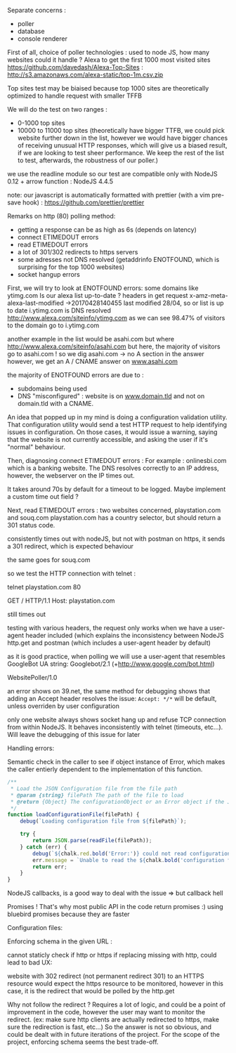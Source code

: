 Separate concerns :
- poller
- database
- console renderer

First of all, choice of poller technologies :
used to node JS, how many websites could it handle ?
Alexa to get the first 1000 most visited sites
https://github.com/davedash/Alexa-Top-Sites :
http://s3.amazonaws.com/alexa-static/top-1m.csv.zip

Top sites test may be biaised because top 1000 sites are
theoretically optimized to handle request with smaller TFFB

We will do the test on two ranges :
- 0-1000 top sites
- 10000 to 11000 top sites (theoretically have bigger TTFB,
we could pick website further down in the list, however
we would have bigger chances of receiving unusual HTTP responses,
which will give us a biased result, if we are looking to test sheer performance.
We keep the rest of the list to test, afterwards, the robustness
of our poller.)

we use the readline module so our test are compatible only
with NodeJS 0.12 +
arrow function : NodeJS 4.4.5

note: our javascript is automatically formatted with prettier
(with a vim pre-save hook) : https://github.com/prettier/prettier

Remarks on http (80) polling method:
- getting a response can be as high as 6s (depends on latency)
- connect ETIMEDOUT errors
- read ETIMEDOUT errors
- a lot of 301/302 redirects to https servers
- some adresses not DNS resolved (getaddrinfo ENOTFOUND, which is
surprising for the top 1000 websites)
- socket hangup errors

First, we will try to look at ENOTFOUND errors:
some domains like ytimg.com
Is our alexa list up-to-date ? headers in get request
x-amz-meta-alexa-last-modified →20170428140455
last modified 28/04, so or list is up to date
i.ytimg.com is DNS resolved http://www.alexa.com/siteinfo/ytimg.com
as we can see 98.47% of visitors to the domain go to i.ytimg.com

another example in the list would be asahi.com
but where http://www.alexa.com/siteinfo/asahi.com
but here, the majority of visitors go to asahi.com !
so we dig asahi.com -> no A section in the answer
however, we get an A / CNAME answer on www.asahi.com

the majority of ENOTFOUND errors are due to :
- subdomains being used
- DNS "misconfigured" : website is on www.domain.tld and not on
domain.tld with a CNAME.

An idea that popped up in my mind is doing a configuration
validation utility. That configuration utility would send a
test HTTP request to help identifying issues in configuration.
On those cases, it would issue a warning,
saying that the website is not currently accessible, and asking
the user if it's "normal" behaviour.

Then, diagnosing connect ETIMEDOUT errors :
For example : onlinesbi.com which is a banking website.
The DNS resolves correctly to an IP address, however,
the webserver on the IP times out.

It takes around 70s by default for a timeout to be logged.
Maybe implement a custom time out field ?

Next, read ETIMEDOUT errors :
two websites concerned, playstation.com and souq.com
playstation.com has a country selector, but should return 
a 301 status code.

consistently times out with nodeJS, but not with postman
on https, it sends a 301 redirect, which is expected behaviour

the same goes for souq.com

so we test the HTTP connection with telnet :

telnet playstation.com 80

GET / HTTP/1.1
Host: playstation.com

still times out

testing with various headers, the request only works
when we have a user-agent header included (which explains
the inconsistency between NodeJS http.get and postman
(which includes a user-agent header by default)

as it is good practice, when polling we will use a user-agent
that resembles GoogleBot UA string:
Googlebot/2.1 (+http://www.google.com/bot.html)

WebsitePoller/1.0

an error shows on 39.net, the same method
for debugging shows that adding an Accept header resolves 
the issue: `Accept: */*` will be default, unless overriden
by user configuration

only one website always shows socket hang up
and refuse TCP connection from within NodeJS. It behaves 
inconsistently with telnet (timeouts, etc...). Will leave
the debugging of this issue for later


Handling errors:

Semantic check in the caller to see if object instance of Error,
which makes the caller entierly dependent to the implementation 
of this function.

```javascript
/**
 * Load the JSON Configuration file from the file path
 * @param {string} filePath The path of the file to load
 * @return {Object} The configurationObject or an Error object if the JSON could not be parsed
 */
function loadConfigurationFile(filePath) {
    debug(`Loading configuration file from ${filePath}`);

    try {
        return JSON.parse(readFile(filePath));
    } catch (err) {
        debug(`${chalk.red.bold('Error:')} could not read configuration file from ${filePath}`);
        err.message = `Unable to read the ${chalk.bold('configuration file')} in ${filePath} \n Error: ${err.message}`;
        return err;
    }
}
```

NodeJS callbacks, is a good way to deal with the issue => but callback hell  

Promises ! That's why most public API in the code return promises :)
using bluebird promises because they are faster

Configuration files:

Enforcing schema in the given URL :

cannot staticly check if http or https 
if replacing missing with http, could lead to bad UX:

website with 302 redirect (not permanent redirect 301)
to an HTTPS resource would expect the https resource to 
be monitored, however in this case, it is the redirect that 
would be polled by the http.get

Why not follow the redirect ? Requires a lot of logic, and could 
be a point of improvement in the code, however the user may want to monitor 
the redirect. (ex: make sure http clients are actually redirected to https,
make sure the redirection is fast, etc...) 
So the answer is not so obvious, and could be dealt with in future 
iterations of the project. For the scope of the project, enforcing 
schema seems the best trade-off.

